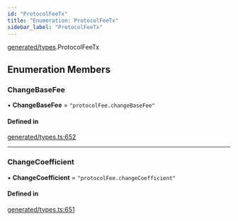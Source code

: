 ```yaml
---
id: "ProtocolFeeTx"
title: "Enumeration: ProtocolFeeTx"
sidebar_label: "ProtocolFeeTx"
---
```


[generated/types](../../../../modules/Generated/Types/Types.md).ProtocolFeeTx

## Enumeration Members

### ChangeBaseFee

• **ChangeBaseFee** = ``"protocolFee.changeBaseFee"``

#### Defined in

[generated/types.ts:652](https://github.com/PolymeshAssociation/polymesh-sdk/blob/0dbd0ebd0/src/generated/types.ts#L652)

___

### ChangeCoefficient

• **ChangeCoefficient** = ``"protocolFee.changeCoefficient"``

#### Defined in

[generated/types.ts:651](https://github.com/PolymeshAssociation/polymesh-sdk/blob/0dbd0ebd0/src/generated/types.ts#L651)
